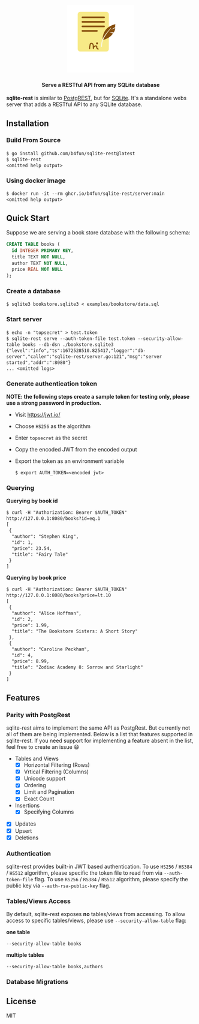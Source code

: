 <h3 align="center">
<a href="https://gtihub.com/b4fun/sqlite-rest">
<img src="docs/assets/logo.svg" width="180px" height="auto" style="inline-block">
</a>
</h3>

<h4 align="center">
Serve a RESTful API from any SQLite database
</h4>

**sqlite-rest** is similar to [PostgREST][postgrest], but for [SQLite][sqlite]. It's a standalone webs server that adds a RESTful API to any SQLite database.

[PostgREST]: https://postgrest.org/en/stable/
[SQLite]: https://www.sqlite.org/

## Installation

### Build From Source

```
$ go install github.com/b4fun/sqlite-rest@latest
$ sqlite-rest
<omitted help output>
```

### Using docker image

```
$ docker run -it --rm ghcr.io/b4fun/sqlite-rest/server:main
<omitted help output>
```

## Quick Start

Suppose we are serving a book store database with the following schema:

```sql
CREATE TABLE books (
  id INTEGER PRIMARY KEY,
  title TEXT NOT NULL,
  author TEXT NOT NULL,
  price REAL NOT NULL
);
```

### Create a database

```
$ sqlite3 bookstore.sqlite3 < examples/bookstore/data.sql
```

### Start server

```
$ echo -n "topsecret" > test.token
$ sqlite-rest serve --auth-token-file test.token --security-allow-table books --db-dsn ./bookstore.sqlite3
{"level":"info","ts":1672528510.825417,"logger":"db-server","caller":"sqlite-rest/server.go:121","msg":"server started","addr":":8080"}
... <omitted logs>
```

### Generate authentication token

**NOTE: the following steps create a sample token for testing only, please use a strong password in production.**

- Visit https://jwt.io/
- Choose `HS256` as the algorithm
- Enter `topsecret` as the secret
- Copy the encoded JWT from the encoded output
- Export the token as an environment variable

  ```
  $ export AUTH_TOKEN=<encoded jwt>
  ```


### Querying

**Querying by book id**

```
$ curl -H "Authorization: Bearer $AUTH_TOKEN" http://127.0.0.1:8080/books?id=eq.1
[
 {
  "author": "Stephen King",
  "id": 1,
  "price": 23.54,
  "title": "Fairy Tale"
 }
]
```

**Querying by book price**

```
$ curl -H "Authorization: Bearer $AUTH_TOKEN" http://127.0.0.1:8080/books?price=lt.10
[
 {
  "author": "Alice Hoffman",
  "id": 2,
  "price": 1.99,
  "title": "The Bookstore Sisters: A Short Story"
 },
 {
  "author": "Caroline Peckham",
  "id": 4,
  "price": 8.99,
  "title": "Zodiac Academy 8: Sorrow and Starlight"
 }
]
```

## Features

### Parity with PostgRest

sqlite-rest aims to implement the same API as PostgRest. But currently not all of them are being implemented. Below is a list that features supported in sqlite-rest. If you need support for implementing a feature absent in the list, feel free to create an issue :smile:

- Tables and Views
  - [x] Horizontal Filtering (Rows)
  - [x] Vrtical Filtering (Columns)
  - [x] Unicode support
  - [x] Ordering
  - [x] Limit and Pagination
  - [x] Exact Count
- Insertions
  - [x] Specifying Columns
- [x] Updates
- [x] Upsert
- [x] Deletions

### Authentication

sqlite-rest provides built-in JWT based authentication. To use `HS256` / `HS384` / `HS512` algorithm, please specific the token file to read from via `--auth-token-file` flag. To use `RS256` / `RS384` / `RS512` algorithm, please specify the public key via `--auth-rsa-public-key` flag.

### Tables/Views Access

By default, sqlite-rest exposes **no** tables/views from accessing. To allow access to specific tables/views, please use `--security-allow-table` flag:

**one table**

```
--security-allow-table books
```

**multiple tables**

```
--security-allow-table books,authors
```

### Database Migrations

## License

MIT